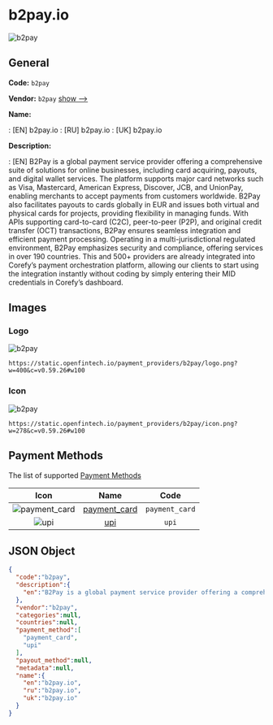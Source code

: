 
# b2pay.io 
![b2pay](https://static.openfintech.io/payment_providers/b2pay/logo.png?w=400&c=v0.59.26#w100)  

## General 
 
**Code:** `b2pay` 
 
**Vendor:** `b2pay` [show -->](/vendors/b2pay/) 
 
**Name:** 
 
:	[EN] b2pay.io 
:	[RU] b2pay.io 
:	[UK] b2pay.io 
 
**Description:** 
 
: [EN] B2Pay is a global payment service provider offering a comprehensive suite of solutions for online businesses, including card acquiring, payouts, and digital wallet services. The platform supports major card networks such as Visa, Mastercard, American Express, Discover, JCB, and UnionPay, enabling merchants to accept payments from customers worldwide. B2Pay also facilitates payouts to cards globally in EUR and issues both virtual and physical cards for projects, providing flexibility in managing funds. With APIs supporting card-to-card (C2C), peer-to-peer (P2P), and original credit transfer (OCT) transactions, B2Pay ensures seamless integration and efficient payment processing. Operating in a multi-jurisdictional regulated environment, B2Pay emphasizes security and compliance, offering services in over 190 countries. This and 500+ providers are already integrated into Corefy’s payment orchestration platform, allowing our clients to start using the integration instantly without coding by simply entering their MID credentials in Corefy’s dashboard. 
 

## Images 

### Logo 
 
![b2pay](https://static.openfintech.io/payment_providers/b2pay/logo.png?w=400&c=v0.59.26#w100)  

```
https://static.openfintech.io/payment_providers/b2pay/logo.png?w=400&c=v0.59.26#w100
```  

### Icon 
 
![b2pay](https://static.openfintech.io/payment_providers/b2pay/icon.png?w=278&c=v0.59.26#w100)  

```
https://static.openfintech.io/payment_providers/b2pay/icon.png?w=278&c=v0.59.26#w100
```  

## Payment Methods 
 
The list of supported [Payment Methods](/payment-methods/) 

|Icon|Name|Code| 
|:---:|:---:|:---:| 
|![payment_card](https://static.openfintech.io/payment_methods/payment_card/icon.svg?w=278&c=v0.59.26#w100) |[payment_card](/payment-methods/payment_card/)|`payment_card`| 
|![upi](https://static.openfintech.io/payment_methods/upi/icon.svg?w=278&c=v0.59.26#w100) |[upi](/payment-methods/upi/)|`upi`| 
 

## JSON Object 

```json
{
  "code":"b2pay",
  "description":{
    "en":"B2Pay is a global payment service provider offering a comprehensive suite of solutions for online businesses, including card acquiring, payouts, and digital wallet services. The platform supports major card networks such as Visa, Mastercard, American Express, Discover, JCB, and UnionPay, enabling merchants to accept payments from customers worldwide. B2Pay also facilitates payouts to cards globally in EUR and issues both virtual and physical cards for projects, providing flexibility in managing funds. With APIs supporting card-to-card (C2C), peer-to-peer (P2P), and original credit transfer (OCT) transactions, B2Pay ensures seamless integration and efficient payment processing. Operating in a multi-jurisdictional regulated environment, B2Pay emphasizes security and compliance, offering services in over 190 countries. This and 500+ providers are already integrated into Corefy\u2019s payment orchestration platform, allowing our clients to start using the integration instantly without coding by simply entering their MID credentials in Corefy\u2019s dashboard."
  },
  "vendor":"b2pay",
  "categories":null,
  "countries":null,
  "payment_method":[
    "payment_card",
    "upi"
  ],
  "payout_method":null,
  "metadata":null,
  "name":{
    "en":"b2pay.io",
    "ru":"b2pay.io",
    "uk":"b2pay.io"
  }
}
```  
